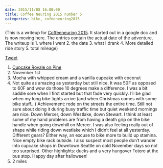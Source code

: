 ```yaml
---
date: 2015/11/08 16:00:00
title: Coffee Neuring 2015 number 5
categories: bike, cofeeneuring2015
---
```

(This is a writeup for [Coffeeneuring 2015](http://chasingmailboxes.com/2015/09/19/coffeeneuring-challenge-2015-a-dream-within-a-dream/). It started out in a
google doc and is now moving here. The entries contain the actual date of
the adventure. The writeup is 1. where I went 2. the date 3. what I drank
4. More detailed ride story 5. total mileage)

[Tweet](https://twitter.com/openlabbott/status/660863719266611201)

1. [Cupcake Royale on Pine](http://cupcakeroyale.com/)
2. November 1st
3. Mocha with whipped cream and a vanilla cupcake with coconut
4. Not quite as amazing as yesterday but still nice. It was 50F as opposed to
60F and wow do those 10 degrees make a difference. I was a bit saddle sore when
I first started but that fade very quickly. I’ll be glad when my long bike
tights arrive (and when Christmas comes with some bike stuff...) Achievement:
rode on the streets the entire time. Still not sure about doing it during busy
traffic time but quiet weekend mornings are nice. Down Mercer, down Westlake,
down Stewart. I think at least some of my hand problems are from having a death
grip on the bike handle when going downhill on Mercer. I was also feeling really
out of shape while riding down westlake which I didn’t feel at all yesterday.
Different gears? Either way, an excuse to bike more to build up stamina. Nice
empty bike rack outside. I also suspect most people don’t wander into cupcake
shops in Downtown Seattle on cold November days so not too surprised. Other
highlights: ducks and a very hungover Totoro at the bus stop. Happy day after
halloween!
5. 2 miles
